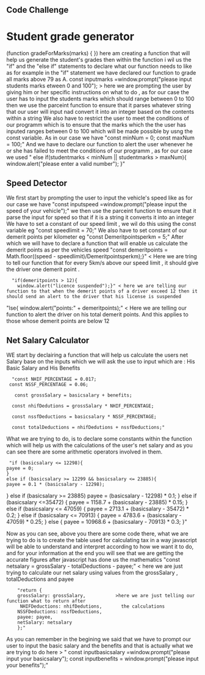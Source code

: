 ## Code Challenge

# Student grade generator
(function gradeForMarks(marks) { }) here am creating a function that will help us generate the student's grades
then within the function i wil us the "if" and the "else if" statements to declare what our function needs to 
like as for example in the "if" statement we have declared our function to grade all marks above 79 as A.
const inputmarks =window.prompt("please input students marks etween 0 and 100"); > here we are prompting the user by giving him or her specific instructions on what to do , as for our case the user has to input the students marks which should range between 0 to 100
then we use the parceint function to ensure that it parses whatever string that our user will input nad convert it into 
an integer based on the contents within a string
 We also have to restrict the user to meet the conditions of our programm which is to ensure that the marks which the the user has inputed ranges between 0 to 100 which will be made possible by usng the const variable. As in our case we have "const minNum = 0;
       const maxNum = 100;"
    And we have to declare our function to alert the user whenever he or she has failed to meet the conditions of our programm , as for our case we used " else if(studentmarks < minNum || studentmarks > maxNum){
        window.alert("please enter a valid number");
    }"
    
## Speed Detector  
We first start by prompting the user to input the vehicle's speed like as for our case we have "const inputspeed =window.prompt("please input the speed of your vehicle");"
we then use the parceint function to ensure that it parse the input for speed so that if it is a string it converts it into an integer
We have to set a constant of our speed limit , we wil do this using the const variable eg "const speedlimit = 70;"
We also have to set constant of our demerit points per kilometer eg "const Demeritpointsperkm = 5;"
After which we will have to declare a function that will enable us calculate the demerit points as per the vehicles speed
        "const demeritpoints = Math.floor((speed - speedlimit)/Demeritpointsperkm);}" < Here we are tring to tell our function that for every 5km/s above our speed limit , it should give the driver one demerit point .

      "if(demeritpoints > 12){
        window.alert("licence suspended");}" < here we are telling our function to that when the demerit points of a driver exceed 12 then it should send an alert to the driver that his license is suspended
"lse{
            window.alert("points:" + demeritpoints);" < Here we are telling our function to alert the driver on his total demerit points. And this applies to those whose demerit points are below 12
            
## Net Salary Calculator
WE start by declairing a function that will help us calculate the users net Salary base on the inputs which we will ask the use to input which are : His Basic Salary and His Benefits

      "const NHIF_PERCENTAGE = 0.017;
     const NSSF_PERCENTAGE = 0.06;

       const grossSalary = basicsalary + benefits;

      const nhifDedutions = grossSalary * NHIF_PERCENTAGE;

      const nssfDeductions = basicsalary * NSSF_PERCENTAGE;

      const totalDeductions = nhifDedutions + nssfDeductions;"
What we are trying to do, is to declare some constants within the function which will help us with the calculations of
the user's net salary and as you can see there are some arithmetic operators involved in them.

     "if (basicsalary <= 12298){
    payee = 0;
    }
    else if (basicsalary >= 12299 && basicsalary <= 23885){
    payee = 0.1 * (basicsalary - 12298);
   }
      else if (basicsalary >= 23885) 
     payee = (basicsalary - 12298) * 0.1;
   }
   else if (basicsalary <=35472) {
    payee = 1158.7 + (basicsalary - 23885) * 0.15;
    }
    else if (basicsalary <= 47059) {
      payee = 2713.1 + (basicsalary - 35472) * 0.2;
   }
    else if (basicsalary <= 70913) {
    payee = 4783.6 + (basicsalary - 47059) * 0.25;
   }
   else {
   payee = 10968.6 + (basicsalary - 70913) * 0.3;
   }"
   
Now as you can see, above you there are some code there, what we are trying to do is to create the table used for calculating tax in a way javascript will be able to understand and interpret  according to how we want it to do,
and for your information at the end you will see that we are getting the accurate figures after javascript has done us the mathematics
   "const netsalary = grossSalary - totalDeductions - payee;" < here we are just trying to calculate our net salary using values from the grossSalary , totalDeductions and payee
   
        "return {
        grossSalary: grossSalary,           >here we are just telling our function what to return after 
         NHIFDeductions: nhifDedutions,       the calculations
        NSSFDeductions: nssfDeductions,
        payee: payee,
        netSalary: netsalary
        };"

As you can remember in the begining we said that we have to prompt our user to input the basic salary and the benefits
and that is actually what we are trying to do here > "
       const inputbasicsalary =window.prompt("please input your basicsalary");
      const inputbenefits = window.prompt("please input your benefits");"




